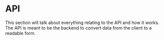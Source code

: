 # API

This section will talk about everything relating to the API and how it works. The API is meant to be the backend to convert data from the client to a readable form.